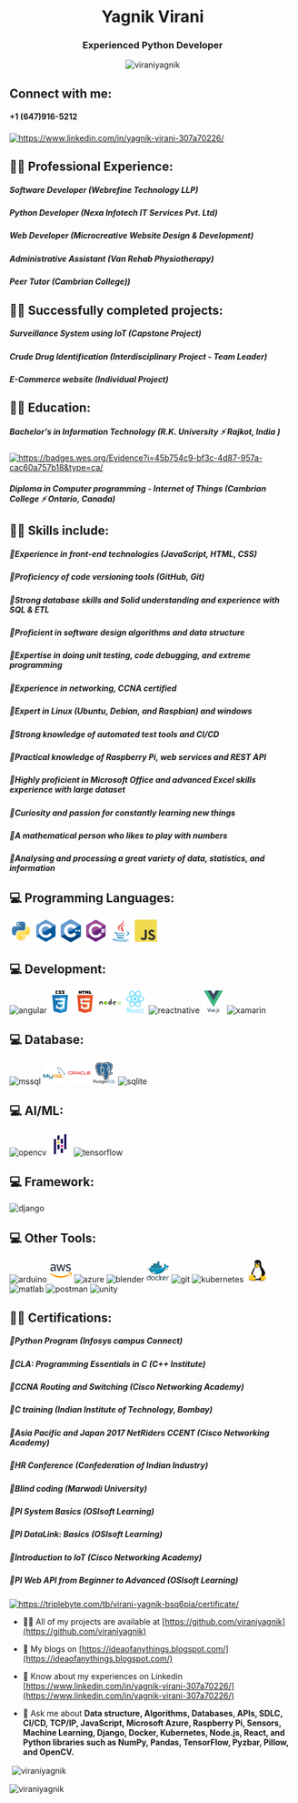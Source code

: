<h1 align="center">Yagnik Virani</h1>
<h3 align="center">Experienced Python Developer</h3>

<p align="center"> <img src="https://komarev.com/ghpvc/?username=viraniyagnik&label=Profile%20views&color=0e75b6&style=flat" alt="viraniyagnik" /> </p>

        
<h2 align="left">Connect with me:</h2>
<h4 align="left">+1 (647)916-5212</h4>
<p align="left">
<a href="https://www.linkedin.com/in/yagnik-virani-307a70226/" target="blank"><img align="center"  alt="https://www.linkedin.com/in/yagnik-virani-307a70226/" height="30" width="40" /></a>
</p>


<h2 align="left"> 👨‍💻 Professional Experience:</h2> 
<h5 align="left">Software Developer (Webrefine Technology LLP)</h5>
<h5 align="left">Python Developer (Nexa Infotech IT Services Pvt. Ltd)</h5>
<h5 align="left">Web Developer (Microcreative Website Design & Development)</h5>
<h5 align="left">Administrative Assistant (Van Rehab Physiotherapy)</h5>
<h5 align="left">Peer Tutor (Cambrian College))</h5>



<h2 align="left">👨‍💻 Successfully completed projects:</h2> 
<h5 align="left">Surveillance System using IoT (Capstone Project)</h5>
<h5 align="left">Crude Drug Identification (Interdisciplinary Project - Team Leader)</h5>
<h5 align="left">E-Commerce website (Individual Project)</h5>


<h2 align="left">👨‍💻 Education:</h2>
<h5 align="left">Bachelor's in Information Technology (R.K. University ⚡ Rajkot, India )</h5>
<p align="left">
<a href="https://badges.wes.org/Evidence?i=45b754c9-bf3c-4d87-957a-cac60a757b18&type=ca/" target="blank"><img align="center"  alt="https://badges.wes.org/Evidence?i=45b754c9-bf3c-4d87-957a-cac60a757b18&type=ca/" height="30" width="40" /></a>
</p>
<h5 align="left">Diploma in Computer programming - Internet of Things  (Cambrian College ⚡ Ontario, Canada)</h5>



<h2 align="left">👨‍💻 Skills include:</h2>
<h5 align="left">📝Experience in front-end technologies (JavaScript, HTML, CSS) </h5>
<h5 align="left">📝Proficiency of code versioning tools (GitHub, Git) </h5>
<h5 align="left">📝Strong database skills and Solid understanding and experience with SQL & ETL </h5>
<h5 align="left">📝Proficient in software design algorithms and data structure  </h5>
<h5 align="left">📝Expertise in doing unit testing, code debugging, and extreme programming  </h5>
<h5 align="left">📝Experience in networking, CCNA certified </h5>
<h5 align="left">📝Expert in Linux (Ubuntu, Debian, and Raspbian) and windows </h5>
<h5 align="left">📝Strong knowledge of automated test tools and CI/CD </h5>
<h5 align="left">📝Practical knowledge of Raspberry Pi, web services and REST API </h5>
<h5 align="left">📝Highly proficient in Microsoft Office and advanced Excel skills experience with large dataset </h5>
<h5 align="left">📝Curiosity and passion for constantly learning new things </h5>
<h5 align="left">📝A mathematical person who likes to play with numbers </h5>
<h5 align="left">📝Analysing and processing a great variety of data, statistics, and information </h5>



<h2 align="left">💻 Programming Languages:</h2>
<p align="left"> <a target="_blank" rel="noreferrer"> <img src="https://raw.githubusercontent.com/devicons/devicon/master/icons/python/python-original.svg" alt="python" width="40" height="40"/> </a> <a  target="_blank" rel="noreferrer"> <img src="https://raw.githubusercontent.com/devicons/devicon/master/icons/c/c-original.svg" alt="c" width="40" height="40"/> </a> <a target="_blank" rel="noreferrer"> <img src="https://raw.githubusercontent.com/devicons/devicon/master/icons/cplusplus/cplusplus-original.svg" alt="cplusplus" width="40" height="40"/> </a> <a  target="_blank" rel="noreferrer"> <img src="https://raw.githubusercontent.com/devicons/devicon/master/icons/csharp/csharp-original.svg" alt="csharp" width="40" height="40"/> </a>  <a  target="_blank" rel="noreferrer"> <img src="https://raw.githubusercontent.com/devicons/devicon/master/icons/java/java-original.svg" alt="java" width="40" height="40"/> </a> <a target="_blank" rel="noreferrer"> <img src="https://raw.githubusercontent.com/devicons/devicon/master/icons/javascript/javascript-original.svg" alt="javascript" width="40" height="40"/> </a>  </p>

<h2 align="left">💻 Development:</h2>
<p align="left">  <a  target="_blank" rel="noreferrer"> <img src="https://angular.io/assets/images/logos/angular/angular.svg" alt="angular" width="40" height="40"/> </a> <a  target="_blank" rel="noreferrer"> <img src="https://raw.githubusercontent.com/devicons/devicon/master/icons/css3/css3-original-wordmark.svg" alt="css3" width="40" height="40"/> </a> <a  target="_blank" rel="noreferrer"> <img src="https://raw.githubusercontent.com/devicons/devicon/master/icons/html5/html5-original-wordmark.svg" alt="html5" width="40" height="40"/> </a> <a  target="_blank" rel="noreferrer"> <img src="https://raw.githubusercontent.com/devicons/devicon/master/icons/nodejs/nodejs-original-wordmark.svg" alt="nodejs" width="40" height="40"/> </a> <a  target="_blank" rel="noreferrer"> <img src="https://raw.githubusercontent.com/devicons/devicon/master/icons/react/react-original-wordmark.svg" alt="react" width="40" height="40"/> </a> <a  target="_blank" rel="noreferrer"> <img src="https://reactnative.dev/img/header_logo.svg" alt="reactnative" width="40" height="40"/> </a> <a  target="_blank" rel="noreferrer"> <img src="https://raw.githubusercontent.com/devicons/devicon/master/icons/vuejs/vuejs-original-wordmark.svg" alt="vuejs" width="40" height="40"/> </a> <a  target="_blank" rel="noreferrer"> <img src="https://raw.githubusercontent.com/detain/svg-logos/780f25886640cef088af994181646db2f6b1a3f8/svg/xamarin.svg" alt="xamarin" width="40" height="40"/> </a> </p>

<h2 align="left">💻 Database:</h2>
<p align="left"> <a  target="_blank" rel="noreferrer"> <img src="https://www.svgrepo.com/show/303229/microsoft-sql-server-logo.svg" alt="mssql" width="40" height="40"/> </a> <a  target="_blank" rel="noreferrer"> <img src="https://raw.githubusercontent.com/devicons/devicon/master/icons/mysql/mysql-original-wordmark.svg" alt="mysql" width="40" height="40"/> </a> <a target="_blank" rel="noreferrer"> <img src="https://raw.githubusercontent.com/devicons/devicon/master/icons/oracle/oracle-original.svg" alt="oracle" width="40" height="40"/> </a> <a target="_blank" rel="noreferrer"> <img src="https://raw.githubusercontent.com/devicons/devicon/master/icons/postgresql/postgresql-original-wordmark.svg" alt="postgresql" width="40" height="40"/> </a> <a  target="_blank" rel="noreferrer"> <img src="https://www.vectorlogo.zone/logos/sqlite/sqlite-icon.svg" alt="sqlite" width="40" height="40"/> </a> </p>


<h2 align="left">💻 AI/ML:</h2>
<p align="left"> <a  target="_blank" rel="noreferrer"> <img src="https://www.vectorlogo.zone/logos/opencv/opencv-icon.svg" alt="opencv" width="40" height="40"/> </a> <a  target="_blank" rel="noreferrer"> <img src="https://raw.githubusercontent.com/devicons/devicon/2ae2a900d2f041da66e950e4d48052658d850630/icons/pandas/pandas-original.svg" alt="pandas" width="40" height="40"/> </a>  <a  target="_blank" rel="noreferrer"> <img src="https://www.vectorlogo.zone/logos/tensorflow/tensorflow-icon.svg" alt="tensorflow" width="40" height="40"/> </a> </p>


<h2 align="left">💻 Framework:</h2>
<p align="left"> <a  target="_blank" rel="noreferrer"> <img src="https://cdn.worldvectorlogo.com/logos/django.svg" alt="django" width="40" height="40"/> </a>  </p>

<h2 align="left">💻 Other Tools:</h2>
<p align="left"> <a  target="_blank" rel="noreferrer"> <img src="https://cdn.worldvectorlogo.com/logos/arduino-1.svg" alt="arduino" width="40" height="40"/> </a> <a  target="_blank" rel="noreferrer"> <img src="https://raw.githubusercontent.com/devicons/devicon/master/icons/amazonwebservices/amazonwebservices-original-wordmark.svg" alt="aws" width="40" height="40"/> </a> <a  target="_blank" rel="noreferrer"> <img src="https://www.vectorlogo.zone/logos/microsoft_azure/microsoft_azure-icon.svg" alt="azure" width="40" height="40"/> </a> <a  target="_blank" rel="noreferrer"> <img src="https://download.blender.org/branding/community/blender_community_badge_white.svg" alt="blender" width="40" height="40"/> </a> <a  target="_blank" rel="noreferrer"> <img src="https://raw.githubusercontent.com/devicons/devicon/master/icons/docker/docker-original-wordmark.svg" alt="docker" width="40" height="40"/> </a> <a  target="_blank" rel="noreferrer"> <img src="https://www.vectorlogo.zone/logos/git-scm/git-scm-icon.svg" alt="git" width="40" height="40"/> </a> <a  target="_blank" rel="noreferrer"> <img src="https://www.vectorlogo.zone/logos/kubernetes/kubernetes-icon.svg" alt="kubernetes" width="40" height="40"/> </a> <a  target="_blank" rel="noreferrer"> <img src="https://raw.githubusercontent.com/devicons/devicon/master/icons/linux/linux-original.svg" alt="linux" width="40" height="40"/> </a> <a  target="_blank" rel="noreferrer"> <img src="https://upload.wikimedia.org/wikipedia/commons/2/21/Matlab_Logo.png" alt="matlab" width="40" height="40"/> </a>  <a  target="_blank" rel="noreferrer"> <img src="https://www.vectorlogo.zone/logos/getpostman/getpostman-icon.svg" alt="postman" width="40" height="40"/> </a>  <a  target="_blank" rel="noreferrer"> <img src="https://www.vectorlogo.zone/logos/unity3d/unity3d-icon.svg" alt="unity" width="40" height="40"/> </a> </p>


<h2 align="left">👨‍💻 Certifications:</h2>
<h5 align="left">📄Python Program (Infosys campus Connect)</h5>
<h5 align="left">📄CLA: Programming Essentials in C (C++ Institute)</h5>
<h5 align="left">📄CCNA Routing and Switching (Cisco Networking Academy)</h5>
<h5 align="left">📄C training (Indian Institute of Technology, Bombay) </h5>
<h5 align="left">📄Asia Pacific and Japan 2017 NetRiders CCENT (Cisco Networking Academy)</h5>
<h5 align="left">📄HR Conference (Confederation of Indian Industry)</h5>
<h5 align="left">📄Blind coding (Marwadi University)</h5>
<h5 align="left">📄PI System Basics (OSIsoft Learning)</h5>
<h5 align="left">📄PI DataLink: Basics (OSIsoft Learning)</h5>
<h5 align="left">📄Introduction to IoT (Cisco Networking Academy)</h5>
<h5 align="left">📄PI Web API from Beginner to Advanced (OSIsoft Learning)</h5>

<p align="left">
<a href="https://triplebyte.com/tb/virani-yagnik-bsq6pia/certificate/" target="blank"><img align="center"  alt="https://triplebyte.com/tb/virani-yagnik-bsq6pia/certificate/" height="30" width="40" /></a>
</p>

- 👨‍💻 All of my projects are available at [https://github.com/viraniyagnik](https://github.com/viraniyagnik)
- 🌱 My blogs on [https://ideaofanythings.blogspot.com/](https://ideaofanythings.blogspot.com/)
- 📄 Know about my experiences on Linkedin [https://www.linkedin.com/in/yagnik-virani-307a70226/](https://www.linkedin.com/in/yagnik-virani-307a70226/)

- 💬 Ask me about **Data structure, Algorithms, Databases, APIs, SDLC, CI/CD, TCP/IP, JavaScript, Microsoft Azure, Raspberry Pi, Sensors, Machine Learning, Django, Docker, Kubernetes, Node.js, React, and Python libraries such as NumPy, Pandas, TensorFlow, Pyzbar, Pillow, and OpenCV.**



<p>&nbsp;<img align="center" src="https://github-readme-stats.vercel.app/api?username=viraniyagnik&show_icons=true&locale=en" alt="viraniyagnik" /></p>

<p><img align="center" src="https://github-readme-streak-stats.herokuapp.com/?user=viraniyagnik&" alt="viraniyagnik" /></p>
